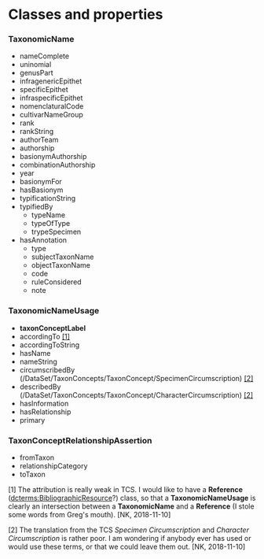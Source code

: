 # Classes and properties

### TaxonomicName

- nameComplete
- uninomial
- genusPart
- infragenericEpithet
- specificEpithet
- infraspecificEpithet
- nomenclaturalCode
- cultivarNameGroup
- rank
- rankString
- authorTeam
- authorship
- basionymAuthorship
- combinationAuthorship
- year
- basionymFor
- hasBasionym
- typificationString
- typifiedBy
  - typeName
  - typeOfType
  - trypeSpecimen
- hasAnnotation
  - type
  - subjectTaxonName
  - objectTaxonName
  - code
  - ruleConsidered
  - note


### TaxonomicNameUsage

- **taxonConceptLabel**
- accordingTo [[1]](#footnote-1)
- accordingToString
- hasName
- nameString
- circumscribedBy (/DataSet/TaxonConcepts/TaxonConcept/SpecimenCircumscription) [[2]](#footnote-2)
- describedBy (/DataSet/TaxonConcepts/TaxonConcept/CharacterCircumscription) [[2]](#footnote-2)
- hasInformation
- hasRelationship
- primary

### TaxonConceptRelationshipAssertion

- fromTaxon
- relationshipCategory
- toTaxon


<a id="footnote-1">[1]</a> The attribution is really weak in TCS. I would like to have a **Reference** ([dcterms:BibliographicResource](http://dublincore.org/documents/2012/06/14/dcmi-terms/#terms-BibliographicResource)?) class, so that a **TaxonomicNameUsage** is clearly an intersection between a **TaxonomicName** and a **Reference** (I stole some words from Greg's mouth). [NK, 2018-11-10]

<a id="footnote-2">[2]</a> The translation from the TCS *Specimen Circumscription* and *Character Circumscription* is rather poor. I am wondering if anybody ever has used or would use these terms, or that we could leave them out. [NK, 2018-11-10]
